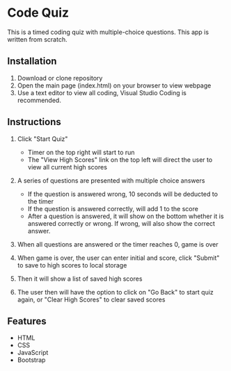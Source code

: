 # Code Quiz

This is a timed coding quiz with multiple-choice questions. This app is written from scratch.

## Installation
1. Download or clone repository
2. Open the main page (index.html) on your browser to view webpage
3. Use a text editor to view all coding, Visual Studio Coding is recommended.
   

## Instructions
1. Click "Start Quiz"
   * Timer on the top right will start to run
   * The "View High Scores" link on the top left will direct the user to view all current high scores


2. A series of questions are presented with multiple choice answers
   * If the question is answered wrong, 10 seconds will be deducted to the timer
   * If the question is answered correctly, will add 1 to the score
   * After a question is answered, it will show on the bottom whether it is answered correctly or wrong. If wrong, will also show the correct answer.
  
3. When all questions are answered or the timer reaches 0, game is over
   
4. When game is over, the user can enter initial and score, click "Submit" to save to high scores to local storage
   
5. Then it will show a list of saved high scores
   
6. The user then will have the option to click on "Go Back" to start quiz again, or "Clear High Scores" to clear saved scores

## Features
* HTML
* CSS
* JavaScript
* Bootstrap
